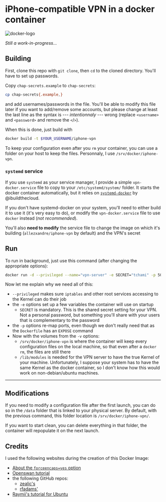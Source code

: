# iPhone-compatible VPN in a docker container 
![docker-logo](https://d3oypxn00j2a10.cloudfront.net/0.18.2/img/nav/docker-logo-loggedout.png) 

*Still a work-in-progress...*

## Building
First, clone this repo with `git clone`, then `cd` to the cloned directory. You'll have to set up passwords. 

Copy `chap-secrets.example` to `chap-secrets`: 

```bash
cp chap-secrets{.example,}
```

and add usernames/passwords in the file. You'll be able to modify this file later if you want to add/remove some accounts, but please change at least the last line as the syntax is --- *intentionnaly* --- wrong (replace `<username>` and `<password>` and remove the `<`/`>`).

When this is done, just build with

```bash 
docker build -t $YOUR_USERNAME/iphone-vpn
```

To keep your configuration even after you `rm` your container, you can use a folder on your host to keep the files. Personnaly, I use `/srv/docker/iphone-vpn`.

### `systemd` service

If you use `systemd` as your service manager, I provide a simple `vpn-docker.service` file to copy to your `/etc/systemd/system/` folder. It starts the docker container automatically, but it relies on [`systemd-docker`](https://github.com/ibuildthecloud/systemd-docker) by @ibuildthecloud. 

If you don't have systemd-docker on your system, you'll need to either build it to use it (it's very easy to do), or modify the `vpn-docker.service` file to use `docker` instead (*not recommended*).

You'll also **need to modify** the service file to change the image on which it's building (`allezxandre/iphone-vpn` by default) and the VPN's secret 

## Run 

To run in background, just use this command (after changing the appropriate options): 

```bash
docker run -d --privileged --name="vpn-server" -e SECRET="tchami" -p 500:500/udp -p 4500:4500/udp -p 1701:1701/udp -v /srv/docker/iphone-vpn:/data -v /lib/modules:/lib/modules $YOUR_USERNAME/iphone-vpn:latest
```

Now let me explain why we need all of this: 

* `--privileged` makes sure `iptables` and other root services accessing to the Kernel can do their job
* the `-e` options set up a few variables the container will use on startup
	* `SECRET` is mandatory. This is the shared secret setting for your VPN. Not a personal password, but something you'll share with your users that is complementary to the password  
* the `-p` options re-map ports, even though we don't really need that as the `Dockerfile` has an `EXPOSE` command
* Now with the volumes from the `-v` options:
	* `/srv/docker/iphone-vpn` is where the container will keep every configuration files on the local machine, so that even after a `docker rm`, the files are still there
	* `/lib/modules` is needed for the VPN server to have the true Kernel of your machine. Unfortunately, I suppose your system has to have the same Kernel as the docker container, so I don't know how this would work on non-debian/ubuntu machines.

---

## Modifications

If you need to modify a configuration file after the first launch, you can do so in the `/data` folder that is linked to your physical server. By default, with the previous command, this folder location is `/srv/docker/iphone-vpn/`.

If you want to start clean, you can delete everything in that folder, the container will repopulate it on the next launch.

## Credits

I used the following websites during the creation of this Docker Image:

* [About the `forceencaps=yes` option](http://serverfault.com/a/588079/292994)
* [Openswan tutorial](http://vitobotta.com/l2tp-ipsec-vpn-ios/index.html)
* the following GitHub repos:
	* [zealic's](https://github.com/zealic/docker-library-ipsec)
	* [rfadams'](https://github.com/rfadams/docker-l2tpipsec-vpn)
* [Raymii's tutorial for Ubuntu](https://raymii.org/s/tutorials/IPSEC_L2TP_vpn_with_Ubuntu_14.04.html)